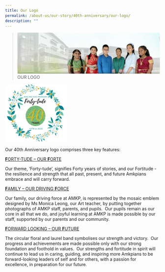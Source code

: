 ```yaml
---
title: Our Logo
permalink: /about-us/our-story/40th-anniversary/our-logo/
description: ""
---
```

> ![](/images/About%20Us/banner2-with%20bg.jpg)
>OUR LOGO 


<img src="/images/About%20Us/40th%20Anniversary/Logo_nobackgrd.png"  
     style="width:40%">


Our 40th Anniversary logo comprises three key features:

<u><b>F</b>ORTY-TUDE – OUR <b>F</b>ORTE</u>

Our theme, ‘Forty-tude’, signifies Forty years of stories, and our Fortitude \- the resilience and strength that all past, present, and future Amkpians embrace and will carry forward.

<u><b>F</b>AMILY – OUR DRIVING <b>F</b>ORCE</u>

Our family, our driving force at AMKP, is represented by the mosaic emblem designed by Ms Monica Leong, our Art teacher, by putting together photographs of AMKP staff, parents, and pupils.  Our pupils remain as our core in all that we do, and joyful learning at AMKP is made possible by our staff, supported by our parents and our community.

<u><b>F</b>ORWARD LOOKING – OUR <b>F</b>UTURE</u>

The circular floral and laurel band symbolises our strength and victory.  Our progress and achievements are made possible only with our strong foundation and foothold in values.  Our strengths and fortitude in spirit will continue to lead us in caring, guiding, and inspiring more Amkpians to be forward-looking leaders of self and for others, with a passion for excellence, in preparation for our future.